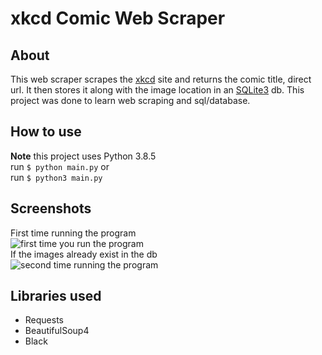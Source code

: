 # xkcd Comic Web Scraper

## About
This web scraper scrapes the [xkcd](https://xkcd.com/)
site and returns the comic title, direct url.
It then stores it along with the image location in an [SQLite3](https://www.sqlite.org/index.html) db.
This project was done to learn web scraping and sql/database.

## How to use
**Note** this project uses Python 3.8.5  
run `$ python main.py` or  
run `$ python3 main.py`

## Screenshots
First time running the program  
![first time you run the program](https://i.imgur.com/RZhwjdR.png)  
If the images already exist in the db  
![second time running the program](https://i.imgur.com/YCoF6l8.png)

## Libraries used
* Requests
* BeautifulSoup4
* Black
